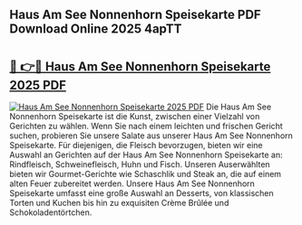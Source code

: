 ## Haus Am See Nonnenhorn Speisekarte PDF Download Online 2025 4apTT

# <h2><a href="http://gc96na5.nevu.top/?p=Haus+Am+See+Nonnenhorn+Speisekarte">🔗 👉🔴 Haus Am See Nonnenhorn Speisekarte 2025 PDF</a></h2>

[![Haus Am See Nonnenhorn Speisekarte 2025 PDF](https://i.imgur.com/dBaPXMq.png)](http://gc96na5.nevu.top/?p=Haus+Am+See+Nonnenhorn+Speisekarte)
Die Haus Am See Nonnenhorn Speisekarte ist die Kunst, zwischen einer Vielzahl von Gerichten zu wählen. Wenn Sie nach einem leichten und frischen Gericht suchen, probieren Sie unsere Salate aus unserer Haus Am See Nonnenhorn Speisekarte. Für diejenigen, die Fleisch bevorzugen, bieten wir eine Auswahl an Gerichten auf der Haus Am See Nonnenhorn Speisekarte an: Rindfleisch, Schweinefleisch, Huhn und Fisch. Unseren Auserwählten bieten wir Gourmet-Gerichte wie Schaschlik und Steak an, die auf einem alten Feuer zubereitet werden. Unsere Haus Am See Nonnenhorn Speisekarte umfasst eine große Auswahl an Desserts, von klassischen Torten und Kuchen bis hin zu exquisiten Crème Brûlée und Schokoladentörtchen.
